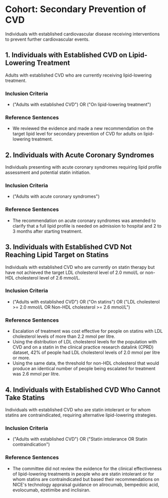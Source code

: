 # Cohort: Secondary Prevention of CVD
Individuals with established cardiovascular disease receiving interventions to prevent further cardiovascular events.

## 1. Individuals with Established CVD on Lipid-Lowering Treatment
Adults with established CVD who are currently receiving lipid-lowering treatment.

### Inclusion Criteria
- ("Adults with established CVD") OR ("On lipid-lowering treatment")

### Reference Sentences
- We reviewed the evidence and made a new recommendation on the target lipid level for secondary prevention of CVD for adults on lipid-lowering treatment.

## 2. Individuals with Acute Coronary Syndromes
Individuals presenting with acute coronary syndromes requiring lipid profile assessment and potential statin initiation.

### Inclusion Criteria
- ("Adults with acute coronary syndromes")

### Reference Sentences
- The recommendation on acute coronary syndromes was amended to clarify that a full lipid profile is needed on admission to hospital and 2 to 3 months after starting treatment.

## 3. Individuals with Established CVD Not Reaching Lipid Target on Statins
Individuals with established CVD who are currently on statin therapy but have not achieved the target LDL cholesterol level of 2.0 mmol/L or non-HDL cholesterol level of 2.6 mmol/L.

### Inclusion Criteria
- ("Adults with established CVD") OR ("On statins") OR ("LDL cholesterol >= 2.0 mmol/L OR Non-HDL cholesterol >= 2.6 mmol/L")

### Reference Sentences
- Escalation of treatment was cost effective for people on statins with LDL cholesterol levels of more than 2.2 mmol per litre.
- Using the distribution of LDL cholesterol levels for the population with CVD and on a statin in the clinical practice research datalink (CPRD) dataset, 42% of people had LDL cholesterol levels of 2.0 mmol per litre or more.
- Using the same data, the threshold for non-HDL cholesterol that would produce an identical number of people being escalated for treatment was 2.6 mmol per litre.

## 4. Individuals with Established CVD Who Cannot Take Statins
Individuals with established CVD who are statin intolerant or for whom statins are contraindicated, requiring alternative lipid-lowering strategies.

### Inclusion Criteria
- ("Adults with established CVD") OR ("Statin intolerance OR Statin contraindication")

### Reference Sentences
- The committee did not review the evidence for the clinical effectiveness of lipid-lowering treatments in people who are statin intolerant or for whom statins are contraindicated but based their recommendations on NICE's technology appraisal guidance on alirocumab, bempedoic acid, evolocumab, ezetimibe and inclisiran.

